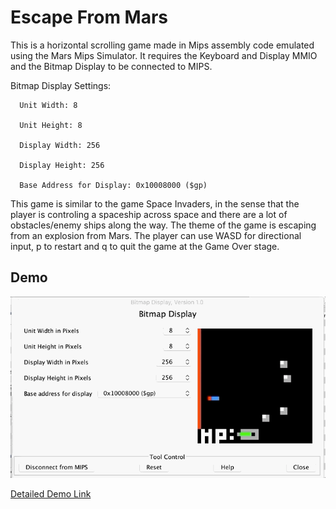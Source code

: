 # Escape From Mars

This is a horizontal scrolling game made in Mips assembly code emulated using the Mars Mips Simulator. It requires the Keyboard and Display MMIO and the Bitmap Display to be connected to MIPS.

Bitmap Display Settings:
```
  Unit Width: 8

  Unit Height: 8

  Display Width: 256

  Display Height: 256
  
  Base Address for Display: 0x10008000 ($gp)
```

This game is similar to the game Space Invaders, in the sense that the player is controling a spaceship across space and there are a lot of obstacles/enemy ships along the way. The theme of the game is escaping from an explosion from Mars. The player can use WASD for directional input, p to restart and q to quit the game at the Game Over stage. 

## Demo
![](demo.gif)

<a href="https://youtu.be/SOpnTmNc1zI/" target="_blank">Detailed Demo Link</a>
